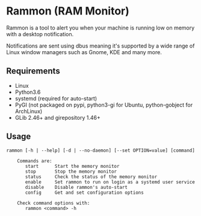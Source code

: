 # Rammon (RAM Monitor)

Rammon is a tool to alert you when your machine is running low on memory with a desktop notification.

Notifications are sent using dbus meaning it's supported by a wide range of Linux window managers
such as Gnome, KDE and many more.


## Requirements

- Linux
- Python3.6
- systemd (required for auto-start)
- PyGI (not packaged on pypi, python3-gi for Ubuntu, python-gobject for ArchLinux)
- GLib 2.46+ and girepository 1.46+

## Usage

```
rammon [-h | --help] [-d | --no-daemon] [--set OPTION=value] [command]

    Commands are:
       start      Start the memory monitor
       stop       Stop the memory monitor
       status     Check the status of the memory monitor
       enable     Set rammon to run on login as a systemd user service
       disable    Disable rammon's auto-start
       config     Get and set configuration options

    Check command options with:
       rammon <command> -h

```
